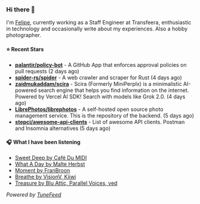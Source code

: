 ### Hi there 👋

I'm [Felipe](https://felipevm.com), currently working as a Staff Engineer at Transfeera, enthusiastic in technology and occasionally write about my experiences. Also a hobby photographer.

#### ⭐ Recent Stars
- **[palantir/policy-bot](https://github.com/palantir/policy-bot)** - A GitHub App that enforces approval policies on pull requests (2 days ago)
- **[spider-rs/spider](https://github.com/spider-rs/spider)** - A web crawler and scraper for Rust (4 days ago)
- **[zaidmukaddam/scira](https://github.com/zaidmukaddam/scira)** - Scira (Formerly MiniPerplx) is a minimalistic AI-powered search engine that helps you find information on the internet. Powered by Vercel AI SDK! Search with models like Grok 2.0. (4 days ago)
- **[LibrePhotos/librephotos](https://github.com/LibrePhotos/librephotos)** - A self-hosted open source photo management service. This is the repository of the backend. (5 days ago)
- **[stepci/awesome-api-clients](https://github.com/stepci/awesome-api-clients)** - List of awesome API clients. Postman and Insomnia alternatives (5 days ago)

#### 🎧 What I have been listening
- [Sweet Deep by Café Du MIDI](https://open.spotify.com/track/3m1sjvxkWaJOryPwpcck5A)
- [What A Day by Malte Herbst](https://open.spotify.com/track/6NPqQ9t8WV3NrxfEqlt1Lj)
- [Moment by FranBroon](https://open.spotify.com/track/5N0gYjiv1nM1Q7pg7PsgYZ)
- [Breathe by VisionV, Kiiwi](https://open.spotify.com/track/3UgUOY2mFLBueoiDuhC4m8)
- [Treasure by Blu Attic, Parallel Voices, ved](https://open.spotify.com/track/4TaeMT5Z7pKKIAVsWIJVBU)

_Powered by [TuneFeed](https://tunefeed.app?ref=github.com)_
